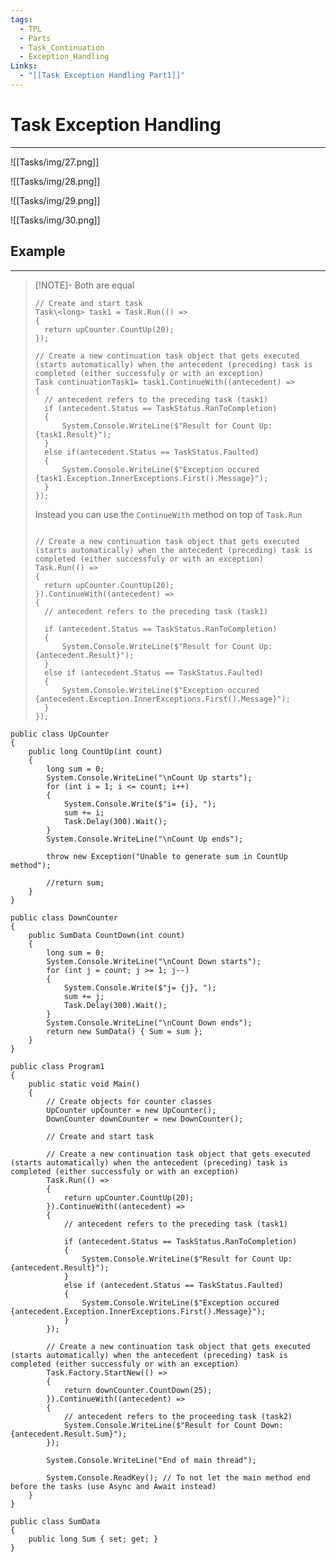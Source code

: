 ```yaml
---
tags:
  - TPL
  - Parts
  - Task_Continuation
  - Exception_Handling
Links:
  - "[[Task Exception Handling Part1]]"
---
```


# Task Exception Handling
---

![[Tasks/img/27.png]]

![[Tasks/img/28.png]]

![[Tasks/img/29.png]]

![[Tasks/img/30.png]]

## Example
---

> [!NOTE]- Both are equal
> 
> ```CSharp
> // Create and start task 
> Task\<long> task1 = Task.Run(() => 
> { 
> 	return upCounter.CountUp(20);
> });
> 
> // Create a new continuation task object that gets executed (starts automatically) when the antecedent (preceding) task is completed (either successfuly or with an exception)
> Task continuationTask1= task1.ContinueWith((antecedent) => 
> {
> 	// antecedent refers to the preceding task (task1)
> 	if (antecedent.Status == TaskStatus.RanToCompletion)
> 	{
> 		System.Console.WriteLine($"Result for Count Up: {task1.Result}");
> 	}
> 	else if(antecedent.Status == TaskStatus.Faulted)
> 	{
> 		System.Console.WriteLine($"Exception occured {task1.Exception.InnerExceptions.First().Message}");
> 	}
> });
> ```
> 
> Instead you can use the `ContinueWith` method on top of `Task.Run` 
> 
> ```CSharp
> 
> // Create a new continuation task object that gets executed (starts automatically) when the antecedent (preceding) task is completed (either successfuly or with an exception)
> Task.Run(() =>
> {
> 	return upCounter.CountUp(20);
> }).ContinueWith((antecedent) =>
> {
> 	// antecedent refers to the preceding task (task1)
> 	
> 	if (antecedent.Status == TaskStatus.RanToCompletion)
> 	{
> 		System.Console.WriteLine($"Result for Count Up: {antecedent.Result}");
> 	}
> 	else if (antecedent.Status == TaskStatus.Faulted)
> 	{
> 		System.Console.WriteLine($"Exception occured {antecedent.Exception.InnerExceptions.First().Message}");
> 	}
> });
> ```

```CSharp
public class UpCounter
{
    public long CountUp(int count)
    {
        long sum = 0;
        System.Console.WriteLine("\nCount Up starts");
        for (int i = 1; i <= count; i++)
        {
            System.Console.Write($"i= {i}, ");
            sum += i;
            Task.Delay(300).Wait();
        }
        System.Console.WriteLine("\nCount Up ends");

        throw new Exception("Unable to generate sum in CountUp method");

        //return sum;
    }
}

public class DownCounter
{
    public SumData CountDown(int count)
    {
        long sum = 0;
        System.Console.WriteLine("\nCount Down starts");
        for (int j = count; j >= 1; j--)
        {
            System.Console.Write($"j= {j}, ");
            sum += j;
            Task.Delay(300).Wait();
        }
        System.Console.WriteLine("\nCount Down ends");
        return new SumData() { Sum = sum };
    }
}

public class Program1
{
    public static void Main()
    {
        // Create objects for counter classes
        UpCounter upCounter = new UpCounter();
        DownCounter downCounter = new DownCounter();

        // Create and start task

        // Create a new continuation task object that gets executed (starts automatically) when the antecedent (preceding) task is completed (either successfuly or with an exception)
        Task.Run(() =>
        {
            return upCounter.CountUp(20);
        }).ContinueWith((antecedent) =>
        {
            // antecedent refers to the preceding task (task1)

            if (antecedent.Status == TaskStatus.RanToCompletion)
            {
                System.Console.WriteLine($"Result for Count Up: {antecedent.Result}");
            }
            else if (antecedent.Status == TaskStatus.Faulted)
            {
                System.Console.WriteLine($"Exception occured {antecedent.Exception.InnerExceptions.First().Message}");
            }
        });

        // Create a new continuation task object that gets executed (starts automatically) when the antecedent (preceding) task is completed (either successfuly or with an exception)
        Task.Factory.StartNew(() =>
        {
            return downCounter.CountDown(25);
        }).ContinueWith((antecedent) =>
        {
            // antecedent refers to the proceeding task (task2)
            System.Console.WriteLine($"Result for Count Down: {antecedent.Result.Sum}");
        });

        System.Console.WriteLine("End of main thread");

        System.Console.ReadKey(); // To not let the main method end before the tasks (use Async and Await instead)
    }
}

public class SumData
{
    public long Sum { set; get; }
}
```








